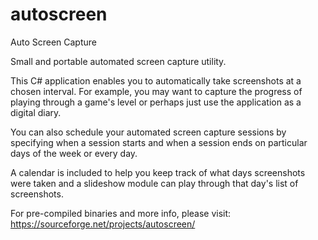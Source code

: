 # autoscreen
Auto Screen Capture

Small and portable automated screen capture utility.

This C# application enables you to automatically take
screenshots at a chosen interval. For example, you may want to capture
the progress of playing through a game's level or perhaps
just use the application as a digital diary.

You can also schedule your automated screen capture sessions by
specifying when a session starts and when a session ends on
particular days of the week or every day.

A calendar is included to help you keep track of what days
screenshots were taken and a slideshow module can play through
that day's list of screenshots.

For pre-compiled binaries and more info, please visit:
https://sourceforge.net/projects/autoscreen/

